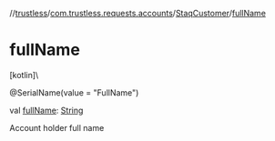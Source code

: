 //[trustless](../../../index.md)/[com.trustless.requests.accounts](../index.md)/[StaqCustomer](index.md)/[fullName](full-name.md)

# fullName

[kotlin]\

@SerialName(value = &quot;FullName&quot;)

val [fullName](full-name.md): [String](https://kotlinlang.org/api/latest/jvm/stdlib/kotlin/-string/index.html)

Account holder full name

